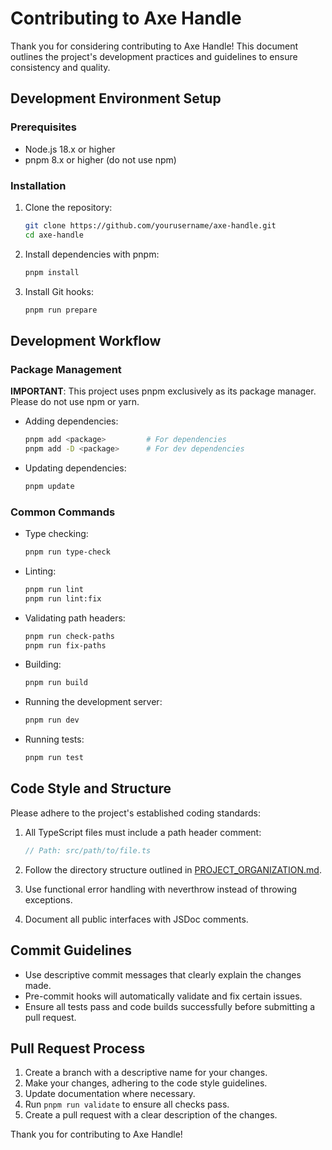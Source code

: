 # Contributing to Axe Handle

Thank you for considering contributing to Axe Handle! This document outlines the project's development practices and guidelines to ensure consistency and quality.

## Development Environment Setup

### Prerequisites

- Node.js 18.x or higher
- pnpm 8.x or higher (do not use npm)

### Installation

1. Clone the repository:
   ```bash
   git clone https://github.com/yourusername/axe-handle.git
   cd axe-handle
   ```

2. Install dependencies with pnpm:
   ```bash
   pnpm install
   ```

3. Install Git hooks:
   ```bash
   pnpm run prepare
   ```

## Development Workflow

### Package Management

**IMPORTANT**: This project uses pnpm exclusively as its package manager. Please do not use npm or yarn.

- Adding dependencies:
  ```bash
  pnpm add <package>         # For dependencies
  pnpm add -D <package>      # For dev dependencies
  ```

- Updating dependencies:
  ```bash
  pnpm update
  ```

### Common Commands

- Type checking:
  ```bash
  pnpm run type-check
  ```

- Linting:
  ```bash
  pnpm run lint
  pnpm run lint:fix
  ```

- Validating path headers:
  ```bash
  pnpm run check-paths
  pnpm run fix-paths
  ```

- Building:
  ```bash
  pnpm run build
  ```

- Running the development server:
  ```bash
  pnpm run dev
  ```

- Running tests:
  ```bash
  pnpm run test
  ```

## Code Style and Structure

Please adhere to the project's established coding standards:

1. All TypeScript files must include a path header comment:
   ```typescript
   // Path: src/path/to/file.ts
   ```

2. Follow the directory structure outlined in [PROJECT_ORGANIZATION.md](./docs/PROJECT_ORGANIZATION.md).

3. Use functional error handling with neverthrow instead of throwing exceptions.

4. Document all public interfaces with JSDoc comments.

## Commit Guidelines

- Use descriptive commit messages that clearly explain the changes made.
- Pre-commit hooks will automatically validate and fix certain issues.
- Ensure all tests pass and code builds successfully before submitting a pull request.

## Pull Request Process

1. Create a branch with a descriptive name for your changes.
2. Make your changes, adhering to the code style guidelines.
3. Update documentation where necessary.
4. Run `pnpm run validate` to ensure all checks pass.
5. Create a pull request with a clear description of the changes.

Thank you for contributing to Axe Handle!
